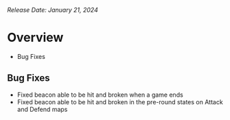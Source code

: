 _Release Date: January 21, 2024_

# Overview
- Bug Fixes
## Bug Fixes
- Fixed beacon able to be hit and broken when a game ends
- Fixed beacon able to be hit and broken in the pre-round states on Attack and Defend maps